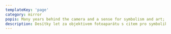 ```yaml
---
templateKey: 'page'
category: mirror
popis: Many years behind the camera and a sense for symbolism and art; that's the creativity of Vladislav Krédl.
description: Desítky let za objektivem fotoaparátu s citem pro symboliku, a umění zachytit koláž mystifikační technikou. To jsou díla Vladislava Krédla.
---
```

